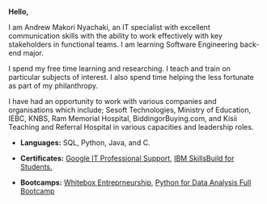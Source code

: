 **Hello,**

I am Andrew Makori Nyachaki, an IT specialist with excellent communication skills with
the ability to work effectively with key stakeholders in functional teams. I am
learning Software Engineering back-end major.

I spend my free time learning and researching. I teach and train on particular subjects of interest. I also spend time helping the less fortunate as part of my philanthropy.

I have had an opportunity to work with various companies and organisations which include;
Sesoft Technologies, Ministry of Education, IEBC, KNBS, Ram Memorial Hospital, BiddingorBuying.com, and Kisii Teaching and Referral Hospital in various capacities and leadership roles.

 * **Languages:** SQL, Python, Java, and C.

 * **Certificates:** [Google IT Professional Support](https://drive.google.com/file/d/1oTmx4UkAI4fjVEWQzAQTv1OGsXIBLZPX/view?usp=share_link), [IBM SkillsBuild for Students.](https://drive.google.com/file/d/1jduCrUFCMfbyVPufQQhFYNbdwREdZ8bY/view?usp=share_link)

 * **Bootcamps:** [Whitebox Entreprneurship](https://drive.google.com/file/d/1fLbGv_bJ3qelQhXsQh0wWcuPoEE3W7wx/view?usp=share_link), [Python for Data Analysis Full Bootcamp](https://shorturl.at/lzE8c)
